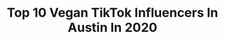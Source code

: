 ---
title: Top 10 Vegan TikTok Influencers In Austin In 2020
description: >-
  Find top vegan TikTok influencers in Austin in 2020. Most popular hashtags: #fyp #vegan #duet #foryoupage.
platform: TikTok
hits: 22
text_top: Discover the most popular TikTok profiles on inBeat.
text_bottom: Our database holds 22 TikTok influencers like this in Austin, United States for you to contact.
profiles:
  - username: "ketosnackz"
    fullname: >-
      iRick
    bio: >-
      Keto enthusiast located in Austin, TX!
    location: "United States"
    followers: 50600
    engagement: 480
    commentsToLikes: 0.034595
    id: ckb9bp23yxyr20j23zdexbpii
    verified: false
    hashtags: "#ketosis, #type2diabetes, #ketodiet, #lowcarbdiet"
  - username: "mr.biggiebear"
    fullname: >-
      mr.biggiebear
    bio: >-
      Making Hoomans shmile since 16’ 🤘🏽🌈
    location: "United States"
    followers: 60300
    engagement: 1921
    commentsToLikes: 0.019032
    id: ck8fark5y4lns0j78p5zy60ap
    verified: false
    hashtags: "#primal, #ily, #foryoupage, #fyp"
  - username: "ashleythenoble"
    fullname: >-
      Ashy
    bio: >-
      Venmo: ashleythenoble
    location: "United States"
    followers: 541500
    engagement: 680
    commentsToLikes: 0.039477
    id: ckdhxf37p4hum0j23szk95k20
    verified: false
    hashtags: "#over30, #womenover30, #provewhatspossible, #spooktember"
  - username: "austin_maguire"
    fullname: >-
      Austin Maguire 
    bio: >-
      help me reach my ultimate goal of world domination they/she austinmconnect@gmail
    location: "United States"
    followers: 706900
    engagement: 1678
    commentsToLikes: 0.015388
    id: ck8j9dkebmxzk0j785ulzilio
    verified: true
    hashtags: "#stitch, #positions, #debate2020, #trans"
  - username: "gingergijoe"
    fullname: >-
      Austin Laun
    bio: >-
      ✝️Follower of God🙏 Follow me! I’m whatever is opposite of a vegan..
    location: "United States"
    followers: 124100
    engagement: 1969
    commentsToLikes: 0.013132
    id: ck8hs580fbrkv0j78kvwfuy7e
    verified: false
    hashtags: "#military, #veteransday, #veteran, #stitch"
  - username: "kateaustin_"
    fullname: >-
      Kate Austin
    bio: >-
      she/her another vegan lesbian i’m better on instagram instagram: @kateaustinn
    location: "United States"
    followers: 144000
    engagement: 954
    commentsToLikes: 0.008597
    id: ckd0kvsfag2nh0j23vk53dkhz
    verified: false
    hashtags: "#provewhatspossible, #ghostphotoshoot, #fyp, #femme"
  - username: "hunger4more1212"
    fullname: >-
      Austin Ogu
    bio: >-
      Just A Husband/dad trying to enjoy life CEO of kitchen Tiktok
    location: "United States"
    followers: 161000
    engagement: 1735
    commentsToLikes: 0.048056
    id: ckb18y3nrwvqh0j238bw1wjd3
    verified: false
    hashtags: "#jokes, #marriedlife, #relationshipgoals, #ohno"
  - username: "the_factual_texan"
    fullname: >-
      Exposing TikTok
    bio: >-
      (Ben Shapiro Jr.) Follow @the_war_history_kid for wwii content
    location: "United States"
    followers: 101500
    engagement: 1577
    commentsToLikes: 0.070365
    id: ckc85mlg8546a0j23x9g8cyb9
    verified: false
    hashtags: "#liberal, #gun, #debunked, #vegan"
  - username: "calbal12345"
    fullname: >-
      Cal
    bio: >-
      20, California//New York
    location: "United States"
    followers: 6637
    engagement: 901
    commentsToLikes: 0.066081
    id: ck81q7mxlgleb0j78522u17z5
    verified: false
    hashtags: "#fashion, #britneyspears, #ohno, #halloween"
  - username: "fungalfairy"
    fullname: >-
      ☻ jacie ☻
    bio: >-
      nm jus chillin on earth for a lil bit tryin to raise the vibration wbu?
    location: "United States"
    followers: 17700
    engagement: 1550
    commentsToLikes: 0.014484
    id: ckbfhejjccsz80j238cgvy2k3
    verified: false
    hashtags: "#fairytok, #fyp, #cottagecore, #foryoupage"
---